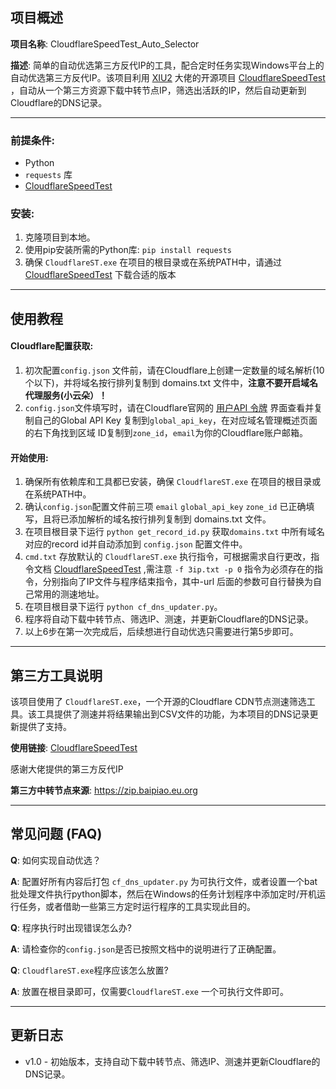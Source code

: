 ## 项目概述

**项目名称**: CloudflareSpeedTest_Auto_Selector

**描述**: 简单的自动优选第三方反代IP的工具，配合定时任务实现Windows平台上的自动优选第三方反代IP。该项目利用 [XIU2](https://github.com/XIU2) 大佬的开源项目 [CloudflareSpeedTest](https://github.com/XIU2/CloudflareSpeedTest) ，自动从一个第三方资源下载中转节点IP，筛选出活跃的IP，然后自动更新到Cloudflare的DNS记录。

------

### 前提条件:

- Python
- `requests` 库
- [CloudflareSpeedTest](https://github.com/XIU2/CloudflareSpeedTest/releases)

### 安装:

1. 克隆项目到本地。
2. 使用pip安装所需的Python库: `pip install requests`
3. 确保 `CloudflareST.exe` 在项目的根目录或在系统PATH中，请通过 [CloudflareSpeedTest](https://github.com/XIU2/CloudflareSpeedTest/releases) 下载合适的版本

------

## 使用教程

#### Cloudflare配置获取:

1. 初次配置`config.json` 文件前，请在Cloudflare上创建一定数量的域名解析(10个以下)，并将域名按行排列复制到 domains.txt 文件中，**注意不要开启域名代理服务(小云朵）！**
2. `config.json`文件填写时，请在Cloudflare官网的  [用户API 令牌](https://dash.cloudflare.com/profile/api-tokens)  界面查看并复制自己的Global API Key 复制到`global_api_key`，在对应域名管理概述页面的右下角找到区域 ID复制到`zone_id`，`email`为你的Cloudflare账户邮箱。

#### 开始使用:

1. 确保所有依赖库和工具都已安装，确保 `CloudflareST.exe` 在项目的根目录或在系统PATH中。
2. 确认`config.json`配置文件前三项 `email` `global_api_key` `zone_id` 已正确填写，且将已添加解析的域名按行排列复制到 domains.txt 文件。
3. 在项目根目录下运行 `python get_record_id.py` 获取`domains.txt` 中所有域名对应的record id并自动添加到 `config.json` 配置文件中。
4. `cmd.txt` 存放默认的  `CloudflareST.exe` 执行指令，可根据需求自行更改，指令文档  [CloudflareSpeedTest](https://github.com/XIU2/CloudflareSpeedTest)  ,需注意 `-f 3ip.txt -p 0` 指令为必须存在的指令，分别指向了IP文件与程序结束指令，其中-url 后面的参数可自行替换为自己常用的测速地址。
5. 在项目根目录下运行 `python cf_dns_updater.py`。
6. 程序将自动下载中转节点、筛选IP、测速，并更新Cloudflare的DNS记录。
7. 以上6步在第一次完成后，后续想进行自动优选只需要进行第5步即可。

------

## 第三方工具说明

该项目使用了 `CloudflareST.exe`，一个开源的Cloudflare CDN节点测速筛选工具。该工具提供了测速并将结果输出到CSV文件的功能，为本项目的DNS记录更新提供了支持。

**使用链接**: [CloudflareSpeedTest](https://github.com/XIU2/CloudflareSpeedTest) 



感谢大佬提供的第三方反代IP

**第三方中转节点来源**: https://zip.baipiao.eu.org 

------

## 常见问题 (FAQ)
**Q**: 如何实现自动优选？

**A**: 配置好所有内容后打包 `cf_dns_updater.py` 为可执行文件，或者设置一个bat批处理文件执行python脚本，然后在Windows的任务计划程序中添加定时/开机运行任务，或者借助一些第三方定时运行程序的工具实现此目的。




**Q**: 程序执行时出现错误怎么办?

**A**: 请检查你的`config.json`是否已按照文档中的说明进行了正确配置。



**Q**: `CloudflareST.exe`程序应该怎么放置?

**A**: 放置在根目录即可，仅需要`CloudflareST.exe` 一个可执行文件即可。

------

## 更新日志

- v1.0 - 初始版本，支持自动下载中转节点、筛选IP、测速并更新Cloudflare的DNS记录。
